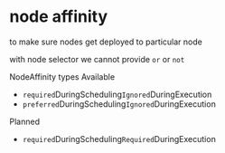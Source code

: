 # node affinity

to make sure nodes get deployed to particular node

with node selector we cannot provide `or` or `not`


NodeAffinity types
Available
- `required`DuringScheduling`Ignored`DuringExecution
- `preferred`DuringScheduling`Ignored`DuringExecution

Planned
- `required`DuringScheduling`Required`DuringExecution
